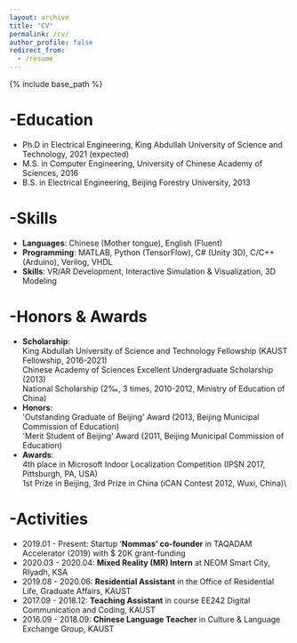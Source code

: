 ```yaml
---
layout: archive
title: "CV"
permalink: /cv/
author_profile: false
redirect_from:
  - /resume
---
```


{% include base_path %}

-Education
======
* Ph.D in Electrical Engineering, King Abdullah University of Science and Technology, 2021 (expected)
* M.S. in Computer Engineering, University of Chinese Academy of Sciences, 2016
* B.S. in Electrical Engineering, Beijing Forestry University, 2013

  
-Skills
======
* **Languages**: Chinese (Mother tongue), English (Fluent)
* **Programming**: MATLAB, Python (TensorFlow), C# (Unity 3D), C/C++ (Arduino), Verilog, VHDL
* **Skills**: VR/AR Development, Interactive Simulation & Visualization, 3D Modeling


-Honors & Awards
=====
* **Scholarship**:\
King Abdullah University of Science and Technology Fellowship (KAUST Fellowship, 2016-2021)\
Chinese Academy of Sciences Excellent Undergraduate Scholarship (2013)\
National Scholarship (2‰, 3 times, 2010-2012, Ministry of Education of China)
* **Honors**:\
'Outstanding Graduate of Beijing' Award (2013, Beijing Municipal Commission of Education)\
'Merit Student of Beijing' Award (2011, Beijing Municipal Commission of Education)
* **Awards**:\
4th place in Microsoft Indoor Localization Competition (IPSN 2017, Pittsburgh, PA, USA)\
1st Prize in Beijing, 3rd Prize in China (iCAN Contest 2012, Wuxi, China)\

-Activities
======
* 2019.01 - Present:    Startup ‘**Nommas’ co-founder** in TAQADAM Accelerator (2019) with $ 20K grant-funding
* 2020.03 - 2020.04: **Mixed Reality (MR) Intern** at NEOM Smart City, RIyadh, KSA
* 2019.08 - 2020.06: **Residential Assistant** in the Office of Residential Life, Graduate Affairs, KAUST
* 2017.09 - 2018.12: **Teaching Assistant** in course EE242 Digital Communication and Coding, KAUST
* 2016.09 - 2018.09: **Chinese Language Teacher** in Culture & Language Exchange Group, KAUST

